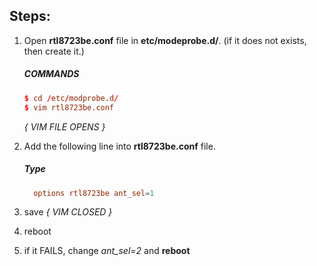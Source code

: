 ## Steps:
1. Open **rtl8723be.conf** file in **etc/modeprobe.d/**.
    (if it does not exists, then create it.)
    ##### COMMANDS
    ```conf
    $ cd /etc/modprobe.d/
    $ vim rtl8723be.conf
    ```
    *{ VIM FILE OPENS }*

3. Add the following line into **rtl8723be.conf** file.
    ##### Type
    ```conf
      options rtl8723be ant_sel=1
    ```

4. save
    *{ VIM CLOSED }*
5. reboot
6. if it FAILS, change *ant_sel=2* and **reboot**
